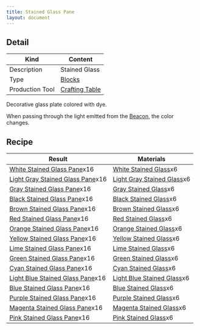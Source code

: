 ```yaml
---
title: Stained Glass Pane
layout: document
---
```


## Detail

|Kind|Content|
|---|---|
|Description|Stained Glass|
|Type|[Blocks](Blocks)|
|Production Tool|[Crafting Table](Crafting_Table)|

Decorative glass plate colored with dye.

When passing through the light emitted from the [Beacon](Beacon), the color changes.

## Recipe

|Result|Materials|
|---|---|
|[White Stained Glass Pane](Stained_Glass_Pane)x16|[White Stained Glass](Stained_Glass)x6|
|[Light Gray Stained Glass Pane](Stained_Glass_Pane)x16|[Light Gray Stained Glass](Stained_Glass)x6|
|[Gray Stained Glass Pane](Stained_Glass_Pane)x16|[Gray Stained Glass](Stained_Glass)x6|
|[Black Stained Glass Pane](Stained_Glass_Pane)x16|[Black Stained Glass](Stained_Glass)x6|
|[Brown Stained Glass Pane](Stained_Glass_Pane)x16|[Brown Stained Glass](Stained_Glass)x6|
|[Red Stained Glass Pane](Stained_Glass_Pane)x16|[Red Stained Glass](Stained_Glass)x6|
|[Orange Stained Glass Pane](Stained_Glass_Pane)x16|[Orange Stained Glass](Stained_Glass)x6|
|[Yellow Stained Glass Pane](Stained_Glass_Pane)x16|[Yellow Stained Glass](Stained_Glass)x6|
|[Lime Stained Glass Pane](Stained_Glass_Pane)x16|[Lime Stained Glass](Stained_Glass)x6|
|[Green Stained Glass Pane](Stained_Glass_Pane)x16|[Green Stained Glass](Stained_Glass)x6|
|[Cyan Stained Glass Pane](Stained_Glass_Pane)x16|[Cyan Stained Glass](Stained_Glass)x6|
|[Light Blue Stained Glass Pane](Stained_Glass_Pane)x16|[Light Blue Stained Glass](Stained_Glass)x6|
|[Blue Stained Glass Pane](Stained_Glass_Pane)x16|[Blue Stained Glass](Stained_Glass)x6|
|[Purple Stained Glass Pane](Stained_Glass_Pane)x16|[Purple Stained Glass](Stained_Glass)x6|
|[Magenta Stained Glass Pane](Stained_Glass_Pane)x16|[Magenta Stained Glass](Stained_Glass)x6|
|[Pink Stained Glass Pane](Stained_Glass_Pane)x16|[Pink Stained Glass](Stained_Glass)x6|

